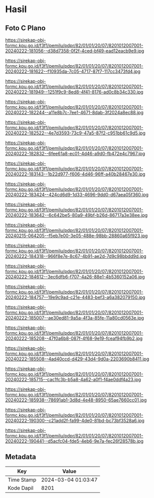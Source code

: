 # Hasil

## Foto C Plano

https://sirekap-obj-formc.kpu.go.id/f3f1/pemilu/pdpr/82/01/01/20/07/8201012007001-20240222-181056--d38d7358-0f2f-4ced-bf49-ead12eacb9e9.jpg

https://sirekap-obj-formc.kpu.go.id/f3f1/pemilu/pdpr/82/01/01/20/07/8201012007001-20240222-181622--f10935da-7c05-4717-87f7-117cc3473fd4.jpg

https://sirekap-obj-formc.kpu.go.id/f3f1/pemilu/pdpr/82/01/01/20/07/8201012007001-20240222-181949--1251f9c9-8ed8-4f41-8176-ad0c8b34c330.jpg

https://sirekap-obj-formc.kpu.go.id/f3f1/pemilu/pdpr/82/01/01/20/07/8201012007001-20240222-182244--a11e8b7c-7ee1-4671-8dab-3f2024a8ec88.jpg

https://sirekap-obj-formc.kpu.go.id/f3f1/pemilu/pdpr/82/01/01/20/07/8201012007001-20240222-182522--4e7d3593-73c9-47a5-87f2-c951bb61c9d5.jpg

https://sirekap-obj-formc.kpu.go.id/f3f1/pemilu/pdpr/82/01/01/20/07/8201012007001-20240222-182832--6fee61a8-ec01-4d46-a9d0-fb472e4c7967.jpg

https://sirekap-obj-formc.kpu.go.id/f3f1/pemilu/pdpr/82/01/01/20/07/8201012007001-20240222-183143--1b22d977-f606-4d46-96ff-a40b28467e30.jpg

https://sirekap-obj-formc.kpu.go.id/f3f1/pemilu/pdpr/82/01/01/20/07/8201012007001-20240222-183424--424cd6d9-1d33-4696-9dd0-d67aea05f360.jpg

https://sirekap-obj-formc.kpu.go.id/f3f1/pemilu/pdpr/82/01/01/20/07/8201012007001-20240222-183642--6c642be5-80a9-49bf-b26d-86717a3e38ee.jpg

https://sirekap-obj-formc.kpu.go.id/f3f1/pemilu/pdpr/82/01/01/20/07/8201012007001-20240215-064205--f5eb7e00-3e05-488e-98bb-28860a65f923.jpg

https://sirekap-obj-formc.kpu.go.id/f3f1/pemilu/pdpr/82/01/01/20/07/8201012007001-20240222-184318--966f8e7e-8c67-4b91-ae2d-7d9c98bbdd9d.jpg

https://sirekap-obj-formc.kpu.go.id/f3f1/pemilu/pdpr/82/01/01/20/07/8201012007001-20240222-184612--3ec6dfb6-f707-4a26-88e1-4b5360152a06.jpg

https://sirekap-obj-formc.kpu.go.id/f3f1/pemilu/pdpr/82/01/01/20/07/8201012007001-20240222-184757--19e9c9ad-c21e-4483-bef3-a6a382079150.jpg

https://sirekap-obj-formc.kpu.go.id/f3f1/pemilu/pdpr/82/01/01/20/07/8201012007001-20240222-185007--ae30ed81-9a5a-4f3a-85fe-11a80cd0563e.jpg

https://sirekap-obj-formc.kpu.go.id/f3f1/pemilu/pdpr/82/01/01/20/07/8201012007001-20240222-185208--47f0a6b8-087f-4f68-9e19-fceaf94fb9b2.jpg

https://sirekap-obj-formc.kpu.go.id/f3f1/pemilu/pdpr/82/01/01/20/07/8201012007001-20240222-185508--4ad40ccd-d429-43d4-9d0a-2203690b8411.jpg

https://sirekap-obj-formc.kpu.go.id/f3f1/pemilu/pdpr/82/01/01/20/07/8201012007001-20240222-185715--cac1fc3b-b5a8-4a62-a0f1-f4ae0ddf4a23.jpg

https://sirekap-obj-formc.kpu.go.id/f3f1/pemilu/pdpr/82/01/01/20/07/8201012007001-20240222-185938--78691ab1-3d8d-4e48-8950-65ae7660cc01.jpg

https://sirekap-obj-formc.kpu.go.id/f3f1/pemilu/pdpr/82/01/01/20/07/8201012007001-20240222-190300--c21add2f-fa99-4de0-81bd-bc73bf3528a6.jpg

https://sirekap-obj-formc.kpu.go.id/f3f1/pemilu/pdpr/82/01/01/20/07/8201012007001-20240222-190441--d5acfc04-fde5-4eb6-9e7a-fec26f28578b.jpg


## Metadata

| Key        | Value               |
| ---------- | ------------------- |
| Time Stamp | 2024-03-04 01:03:47 |
| Kode Dapil | 8201                |



